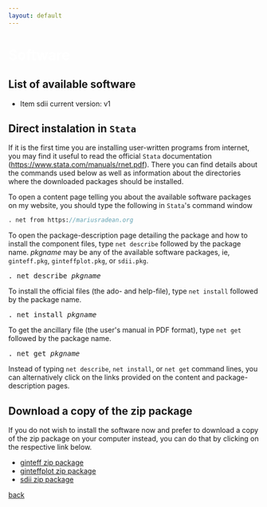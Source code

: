 ```yaml
---
layout: default
---
```


# <span style="color:white">Software</span>

## List of available software

* Item sdii current version: v1

## Direct instalation in ```Stata```

If it is the first time you are installing user-written programs from internet, you may find it useful to read the official ```Stata``` documentation (https://www.stata.com/manuals/rnet.pdf). There you can find details about the commands used below as well as information about the directories where the downloaded packages should be installed.

To open a content page telling you about the available software packages on my website, you should type the following in ```Stata```'s command window 

```stata
. net from https://mariusradean.org
```

To open the package-description page detailing the package and how to install the component files, type ```net describe``` followed by the package name. _pkgname_ may be any of the available software packages, ie, ```ginteff.pkg```, ```ginteffplot.pkg```, or ```sdii.pkg```.

<pre>
. net describe <i>pkgname</i>
</pre>

To install the official files (the ado- and help-file), type ```net install``` followed by the package name.

<pre>
. net install <i>pkgname</i>
</pre>

To get the ancillary file (the user's manual in PDF format), type ```net get``` followed by the package name.

<pre>
. net get <i>pkgname</i>
</pre>

Instead of typing ```net describe```, ```net install```, or ```net get``` command lines, you can alternatively click on the links provided on the content and package-description pages.

## Download a copy of the zip package

If you do not wish to install the software now and prefer to download a copy of the zip package on your computer instead, you can do that by clicking on the respective link below.

* [ginteff zip package][1]
* [ginteffplot zip package][2]
* [sdii zip package][3]

[1]:https://mradean.github.io/minimal//ginteff_program.zip
[2]:https://mradean.github.io/minimal//ginteffplot_program.zip
[3]:https://mradean.github.io/minimal/sdii_program.zip

[back](./)
